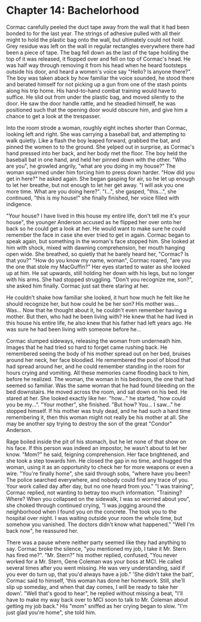 # Chapter 14: Bachelorhood

Cormac carefully peeled the duct tape away from the wall that it had been bonded to for the last year. The strings of adhesive pulled with all their might to hold the plastic bag onto the wall, but ultimately could not hold. Grey residue was left on the wall in regular rectangles everywhere there had been a piece of tape. The bag fell down as the last of the tape holding the top of it was released, it flopped over and fell on top of Cormac's head. He was half way through removing it from his head when he heard footsteps outside his door, and heard a women's voice say "Hello? Is anyone there?". The boy was taken aback by how familiar the voice sounded, he stood there and berated himself for not picking up a gun from one of the stash points along his trip home. His hand-to-hand combat training would have to suffice. He slid out from under the plastic bag, and moved silently to the door. He saw the door handle rattle, and he steadied himself, he was positioned such that the opening door would obscure him, and give him a chance to get a look at the trespasser.

Into the room strode a woman, roughly eight inches shorter than Cormac, looking left and right. She was carrying a baseball bat, and attempting to walk quietly. Like a flash the boy leaped forward, grabbed the bat, and pinned the women to to the ground. She yelped out in surprise, as Cormac's hand pressed into her back, and her body met the floor. The boy held the baseball bat in one hand, and held her pinned down with the other. "Who are you", he growled angrily, "what are you doing in my house?" The woman squirmed under him forcing him to press down harder. "How did you get in here?" he asked again. She began gasping for air, so he let up enough to let her breathe, but not enough to let her get away. "I will ask you one more time. What are you doing here?". "I...", she gasped, "this...", she continued, "this is my house!" she finally finished, her voice filled with indigence.

"Your house? I have lived in this house my entire life, don't tell me it's your house", the younger Anderson accused as he flipped her over onto her back so he could get a look at her. He would want to make sure he could remember the face in case she ever tried to get in again. Cormac began to speak again, but something in the woman's face stopped him. She looked at him with shock, mixed with dawning comprehension, her mouth hanging open wide. She breathed, so quietly that he barely heard her, "Cormac? Is that you?" "How do you know my name, woman", Cormac roared, "are you the one that stole my MacGuffin?" Her eyes started to water as she looked up at him. He sat upwards, still holding her down with his legs, but no longer with his arms. She had stopped struggling. "Don't you recognize me, son?", she asked him finally. Cormac just sat there staring at her.

He couldn't shake how familiar she looked, it hurt how much he felt like he should recognize her, but how could he be her son? His mother was... Was... Now that he thought about it, he couldn't even remember having a mother. But then, who had he been living with? He knew that he had lived in this house his entire life, he also knew that his father had left years ago. He was sure he had been living with someone before he...

Cormac slumped sideways, releasing the woman from underneath him. Images that he had tried so hard to forget came rushing back. He remembered seeing the body of his mother spread out on her bed, bruises around her neck, her face bloodied. He remembered the pool of blood that had spread around her, and he could remember standing in the room for hours crying and vomiting. All these memories came flooding back to him, before he realized. The woman, the woman in his bedroom, the one that had seemed so familiar. Was the same woman that he had found bleeding on the bed downstairs. He moved across the room, and sat down on his bed. He stared at her. She looked exactly like her. "how..." he started, "how could you be my...". "Your mother", she finished. "But how? You... I saw..." he stopped himself. If his mother was truly dead, and he had such a hard time remembering it, then this woman might not really be his mother at all. She may be another spy trying to destroy the son of the great "Condor" Anderson.

Rage boiled inside the pit of his stomach, but he let none of that show on his face. If this person was indeed an impostor, he wasn't about to let her know. "Mom?" he said, feigning comprehension. Her face brightened, and she took a step towards him. He closed the gap in no time, and hugged the woman, using it as an opportunity to check her for more weapons or even a wire. "You're finally home", she said through sobs, "where have you been? The police searched everywhere, and nobody could find any trace of you. Your work called day after day, but no one heard from you." "I was training", Cormac replied, not wanting to betray too much information. "Training? Where? When you collapsed on the sidewalk, I was so worried about you", she choked through continued crying, "I was jogging around the neighborhood when I found you on the concrete. The took you to the hospital over night. I was waiting outside your room the whole time, but somehow you vanished. The doctors didn't know what happened." "Well I'm back now", he reassured her.

There was a pause where neither party seemed like they had anything to say. Cormac broke the silence, "you mentioned my job, I take it Mr. Stern has fired me?". "Mr. Stern?" his mother replied, confused, "You never worked for a Mr. Stern, Gene Coleman was your boss at MCI. He called several times after you went missing. He was very understanding, said if you ever do turn up, that you'd always have a job." 'She didn't take the bait', Cormac said to himself, 'this woman has done her homework. Still, she'll slip up someday, and when that day comes, I will be ready to take her down'. "Well that's good to hear", he replied without missing a beat, "I'll have to make my way back over to MCI soon to talk to Mr. Coleman about getting my job back." His "mom" sniffed as her crying began to slow. "I'm just glad you're home", she told him.
